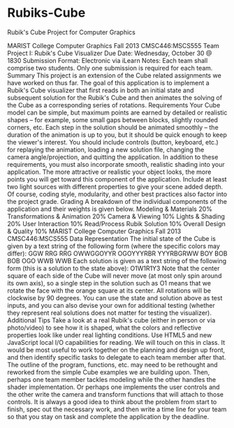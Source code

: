 Rubiks-Cube
===========

Rubik's Cube Project for Computer Graphics

MARIST College Computer Graphics
Fall 2013 CMSC446:MSCS555
Team Project I: Rubik's Cube Visualizer
Due Date: Wednesday, October 30 @ 1830
Submission Format: Electronic via iLearn
Notes: Each team shall comprise two students. Only one submission is required for each team.
Summary
This project is an extension of the Cube related assignments we have worked on thus far.
The goal of this application is to implement a Rubik's Cube visualizer that first reads in both an
initial state and subsequent solution for the Rubik's Cube and then animates the solving of the
Cube as a corresponding series of rotations.
Requirements
Your Cube model can be simple, but maximum points are earned by detailed or realistic shapes –
for example, some small gaps between blocks, slightly rounded corners, etc.
Each step in the solution should be animated smoothly – the duration of the animation is up to
you, but it should be quick enough to keep the viewer's interest. You should include controls
(button, keyboard, etc.) for replaying the animation, loading a new solution file, changing the
camera angle/projection, and quitting the application.
In addition to these requirements, you must also incorporate smooth, realistic shading into your
application. The more attractive or realistic your object looks, the more points you will get toward
this component of the application. Include at least two light sources with different properties to
give your scene added depth.
Of course, coding style, modularity, and other best practices also factor into the project grade.
Grading
A breakdown of the individual components of the application and their weights is given below.
 Modeling & Materials 20%
 Transformations & Animation 20%
 Camera & Viewing 10%
 Lights & Shading 20%
 User Interaction 10%
 Read/Process Rubik Solution 10%
 Overall Design & Quality 10%
 MARIST College Computer Graphics
Fall 2013 CMSC446:MSCS555
Data Representation
The initial state of the Cube is given by a text string of the following form (where the specific
colors may differ):
GGW
RRG
RRG
OWWGGOYYR
OGOYYYRBR
YYYRBGRWW
BOY
BOB
BOB
OGO
WWB
WWB
Each solution is given as a text string of the following form (this is a solution to the state above):
O1W1R1Y3
Note that the center square of each side of the Cube will never move (at most only spin around its
own axis), so a single step in the solution such as O1 means that we rotate the face with the
orange square at its center. All rotations will be clockwise by 90 degrees.
You can use the state and solution above as test inputs, and you can also devise your own for
additional testing (whether they represent real solutions does not matter for testing the visualizer).
Additional Tips
Take a look at a real Rubik's cube (either in person or via photo/video) to see how it is shaped,
what the colors and reflective properties look like under real lighting conditions.
Use HTML5 and new JavaScript local I/O capabilities for reading. We will touch on this in class.
It would be most useful to work together on the planning and design up front, and then identify
specific tasks to delegate to each team member after that. The outline of the program, functions,
etc. may need to be rethought and reworked from the simple Cube examples we are building
upon. Then, perhaps one team member tackles modeling while the other handles the shader
implementation. Or perhaps one implements the user controls and the other write the camera
and transform functions that will attach to those controls.
It is always a good idea to think about the problem from start to finish, spec out the necessary
work, and then write a time line for your team so that you stay on task and complete the
application by the deadline.